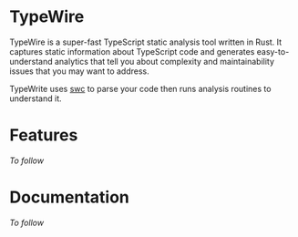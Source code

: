 # TypeWire

TypeWire is a super-fast TypeScript static analysis tool written in Rust. It captures static information about TypeScript code and generates easy-to-understand analytics that tell you about complexity and maintainability issues that you may want to address.

TypeWrite uses [swc](https://github.com/swc-project/swc) to parse your code then runs analysis routines to understand it.

# Features

_To follow_

# Documentation

_To follow_
